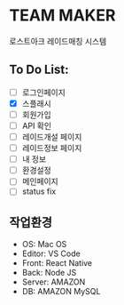 # TEAM MAKER

로스트아크 레이드매칭 시스템

## To Do List:

- [ ] 로그인페이지
- [X] 스플래시
- [ ] 회원가입
- [ ] API 확인
- [ ] 레이드개설 페이지
- [ ] 레이드정보 페이지
- [ ] 내 정보
- [ ] 환경설정
- [ ] 메인페이지
- [ ] status fix
 
## 작업환경

- OS: Mac OS
- Editor: VS Code
- Front: React Native
- Back: Node JS
- Server: AMAZON
- DB: AMAZON MySQL